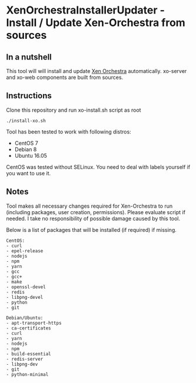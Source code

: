 # XenOrchestraInstallerUpdater - Install / Update Xen-Orchestra from sources

## In a nutshell

This tool will will install and update [Xen Orchestra](https://xen-orchestra.com/#!/) automatically. xo-server and xo-web components are built from sources.

## Instructions

Clone this repository and run xo-install.sh script as root

```
./install-xo.sh
```

Tool has been tested to work with following distros:

- CentOS 7
- Debian 8
- Ubuntu 16.05

CentOS was tested without SELinux. You need to deal with labels yourself if you want to use it.

## Notes

Tool makes all necessary changes required for Xen-Orchestra to run (including packages, user creation, permissions). Please evaluate script if needed.
I take no responsibility of possible damage caused by this tool.

Below is a list of packages that will be installed (if required) if missing.

```
CentOS:
- curl
- epel-release
- nodejs
- npm
- yarn
- gcc
- gcc+
- make
- openssl-devel
- redis
- libpng-devel
- python
- git

Debian/Ubuntu:
- apt-transport-https
- ca-certificates
- curl
- yarn
- nodejs
- npm
- build-essential
- redis-server
- libpng-dev
- git
- python-minimal
```

